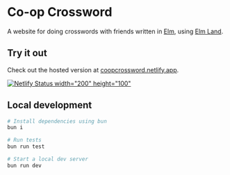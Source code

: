 # Co-op Crossword

A website for doing crosswords with friends written in [Elm](https://elm-lang.org), using [Elm Land](https://elm.land).

## Try it out

Check out the hosted version at [coopcrossword.netlify.app](https://coopcrossword.netlify.app/).

[![Netlify Status width="200" height="100"](https://api.netlify.com/api/v1/badges/1914f9f6-3bbd-4f8a-ac5f-9a1a55d9e8e7/deploy-status)](https://app.netlify.com/sites/coopcrossword/deploys)

## Local development

```bash
# Install dependencies using bun
bun i

# Run tests
bun run test

# Start a local dev server
bun run dev
```

